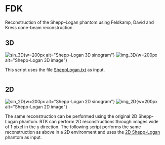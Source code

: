 # FDK

Reconstruction of the Shepp–Logan phantom using Feldkamp, David and Kress cone-beam reconstruction.

## 3D

![sin_3D](SheppLogan-3D-Sinogram.png){w=200px alt="Shepp-Logan 3D sinogram"}
![img_3D](SheppLogan-3D.png){w=200px alt="Shepp-Logan 3D image"}

This script uses the file [SheppLogan.txt](https://data.kitware.com/api/v1/item/5b179c938d777f15ebe2020b/download) as input.

```{literalinclude} FDK3D.sh
```

## 2D

![sin_2D](SheppLogan-2D-Sinogram.png){w=200px alt="Shepp-Logan 2D sinogram"}
![img_2D](SheppLogan-2D.png){w=200px alt="Shepp-Logan 2D image"}

The same reconstruction can be performed using the original 2D Shepp-Logan phantom.
RTK can perform 2D reconstructions through images wide of 1 pixel in the y direction.
The following script performs the same reconstruction as above in a 2D environment and uses the [2D Shepp-Logan](http://wiki.openrtk.org/images/7/73/SheppLogan-2d.txt) phantom as input.

```{literalinclude} FDK2D.sh
```
